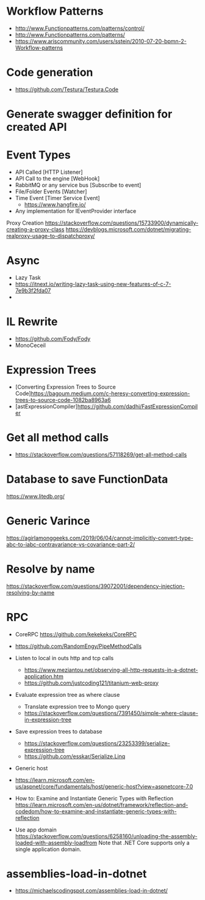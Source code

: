 
# Workflow Patterns
* http://www.Functionpatterns.com/patterns/control/
* http://www.Functionpatterns.com/patterns/
* https://www.ariscommunity.com/users/sstein/2010-07-20-bpmn-2-Workflow-patterns





# Code generation
* https://github.com/Testura/Testura.Code
# Generate swagger definition for created API



# Event Types
* API Called [HTTP Listener]
* API Call to the engine [WebHook]
* RabbitMQ or any service bus [Subscribe to event]
* File/Folder Events [Watcher]
* Time Event [Timer Service Event]
	* https://www.hangfire.io/
* Any implementation for IEventProvider interface



Proxy Creation
https://stackoverflow.com/questions/15733900/dynamically-creating-a-proxy-class
https://devblogs.microsoft.com/dotnet/migrating-realproxy-usage-to-dispatchproxy/

# Async 
* Lazy Task
* https://itnext.io/writing-lazy-task-using-new-features-of-c-7-7e9b3f2fda07
* 

# IL Rewrite 
* https://github.com/Fody/Fody
* MonoCeceil

# Expression Trees
* [Converting Expression Trees to Source Code]https://bagoum.medium.com/c-heresy-converting-expression-trees-to-source-code-1082ba8963a6
* [astExpressionCompiler]https://github.com/dadhi/FastExpressionCompiler

# Get all method calls
* https://stackoverflow.com/questions/57118269/get-all-method-calls

# Database to save FunctionData
https://www.litedb.org/


# Generic Varince
https://agirlamonggeeks.com/2019/06/04/cannot-implicitly-convert-type-abc-to-iabc-contravariance-vs-covariance-part-2/



# Resolve by name
https://stackoverflow.com/questions/39072001/dependency-injection-resolving-by-name

# RPC
* CoreRPC https://github.com/kekekeks/CoreRPC
* https://github.com/RandomEngy/PipeMethodCalls

* Listen to local in outs http and tcp calls
	* https://www.meziantou.net/observing-all-http-requests-in-a-dotnet-application.htm
	* https://github.com/justcoding121/titanium-web-proxy


* Evaluate expression tree as where clause
	* Translate expression tree to Mongo query
	* https://stackoverflow.com/questions/7391450/simple-where-clause-in-expression-tree
* Save expression trees to database
	* https://stackoverflow.com/questions/23253399/serialize-expression-tree
	* https://github.com/esskar/Serialize.Linq

* Generic host
* https://learn.microsoft.com/en-us/aspnet/core/fundamentals/host/generic-host?view=aspnetcore-7.0

* How to: Examine and Instantiate Generic Types with Reflection
https://learn.microsoft.com/en-us/dotnet/framework/reflection-and-codedom/how-to-examine-and-instantiate-generic-types-with-reflection


* Use app domain
https://stackoverflow.com/questions/6258160/unloading-the-assembly-loaded-with-assembly-loadfrom
Note that .NET Core supports only a single application domain.


# assemblies-load-in-dotnet
* https://michaelscodingspot.com/assemblies-load-in-dotnet/
